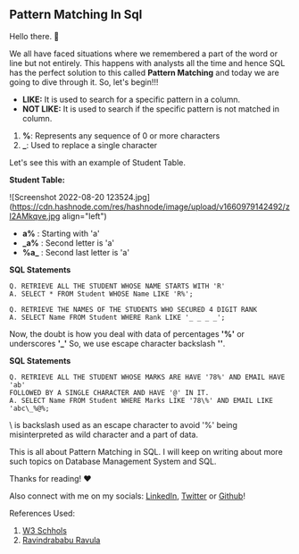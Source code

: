## Pattern Matching In Sql

Hello there. 👋

We all have faced situations where we remembered a part of the word or line but not entirely. This happens with analysts all the time and hence SQL has the perfect solution to this called **Pattern Matching** and today we are going to dive through it. So, let's begin!!!

- **LIKE:** It is used to search for a specific pattern in a column.
- **NOT LIKE:** It is used to search if the specific pattern is not matched in column.

1. **%**: Represents any sequence of 0 or more characters
2. **_**: Used to replace a single character

Let's see this with an example of Student Table.

**Student Table:**

![Screenshot 2022-08-20 123524.jpg](https://cdn.hashnode.com/res/hashnode/image/upload/v1660979142492/zI2AMkqve.jpg align="left")


- **a%**  : Starting with 'a'
- **_a%** : Second letter is 'a'
- **%a_** : Second last letter is 'a'


**SQL Statements**
```
Q. RETRIEVE ALL THE STUDENT WHOSE NAME STARTS WITH 'R'
A. SELECT * FROM Student WHOSE Name LIKE 'R%';

Q. RETRIEVE THE NAMES OF THE STUDENTS WHO SECURED 4 DIGIT RANK
A. SELECT Name FROM Student WHERE Rank LIKE '_ _ _ _';
``` 

Now, the doubt is how you deal with data of percentages **'%'** or underscores **'_'**
So, we use escape character backslash **'\'**.

**SQL Statements**
```
Q. RETRIEVE ALL THE STUDENT WHOSE MARKS ARE HAVE '78%' AND EMAIL HAVE 'ab' 
FOLLOWED BY A SINGLE CHARACTER AND HAVE '@' IN IT.
A. SELECT Name FROM Student WHERE Marks LIKE '78\%' AND EMAIL LIKE 'abc\_%@%;

``` 
\ is backslash used as an escape character to avoid '%' being misinterpreted as wild character and a part of data. 

This is all about Pattern Matching in SQL. I will keep on writing about more such topics on Database Management System and SQL.

Thanks for reading! ❤️

Also connect with me on my socials:
[LinkedIn](https://www.linkedin.com/in/sourajita-dewasi-52b3b4193/), [Twitter](https://twitter.com/SourajitaD) or [Github](http://github.com/SourajitaDewasi)!

References Used:
1.  [W3 Schhols](https://www.w3schools.com/sql/sql_like.asp)
2. [Ravindrababu Ravula](https://www.youtube.com/channel/UCJjC1hn78yZqTf0vdTC6wAQ)